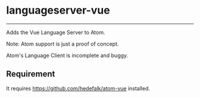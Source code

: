 # languageserver-vue
-----

Adds the Vue Language Server to Atom.

Note: Atom support is just a proof of concept.

Atom's Language Client is incomplete and buggy.

Requirement
-------

It requires https://github.com/hedefalk/atom-vue installed.
